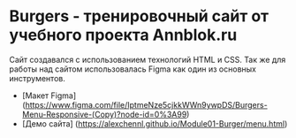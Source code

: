 # Burgers - тренировочный сайт от учебного проекта Annblok.ru

Сайт создавался с использованием технологий HTML и CSS. Так же для работы над сайтом использовалась Figma как один из основных инструментов.

* [Макет Figma] (https://www.figma.com/file/IptmeNze5cjkkWWn9ywpDS/Burgers-Menu-Responsive-(Copy)?node-id=0%3A99)
* [Демо сайта] (https://alexchennl.github.io/Module01-Burger/menu.html)